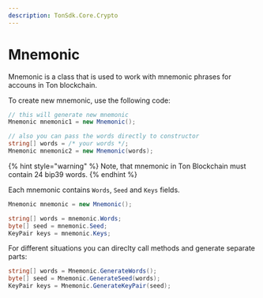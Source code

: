 ```yaml
---
description: TonSdk.Core.Crypto
---
```


# Mnemonic

Mnemonic is a class that is used to work with mnemonic phrases for accouns in Ton blockchain.

To create new mnemonic, use the following code:

```csharp
// this will generate new mnemonic
Mnemonic mnemonic1 = new Mnemonic();

// also you can pass the words directly to constructor
string[] words = /* your words */;
Mnemonic mnemonic2 = new Mnemonic(words);
```

{% hint style="warning" %}
Note, that mnemonic in Ton Blockchain must contain 24 bip39 words.
{% endhint %}



Each mnemonic contains `Words`, `Seed` and `Keys` fields.

```csharp
Mnemonic mnemonic = new Mnemonic();

string[] words = mnemonic.Words;
byte[] seed = mnemonic.Seed;
KeyPair keys = mnemonic.Keys;
```

For different situations you can direclty call methods and generate separate parts:

```csharp
string[] words = Mnemonic.GenerateWords();
byte[] seed = Mnemonic.GenerateSeed(words);
KeyPair keys = Mnemonic.GenerateKeyPair(seed);
```
